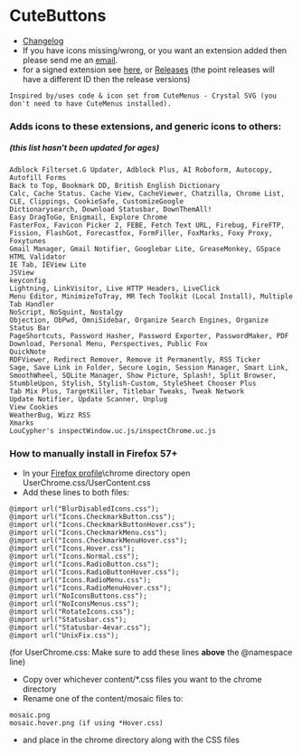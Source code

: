 # CuteButtons

* [Changelog](https://choggi.org/misc/CuteButtonsCrystalSVG/change.log)
* If you have icons missing/wrong, or you want an extension added then please send me an [email](mailto:CuteButtonsCrystalSVG@choggi.org).
* for a signed extension see [here](https://choggi.org/misc/CuteButtonsCrystalSVG/), or [Releases](https://github.com/ChoGGi/CuteButtons/releases) (the point releases will have a different ID then the release versions)

```
Inspired by/uses code & icon set from CuteMenus - Crystal SVG (you don't need to have CuteMenus installed).
```

### Adds icons to these extensions, and generic icons to others:
##### (this list hasn't been updated for ages)
```
Adblock Filterset.G Updater, Adblock Plus, AI Roboform, Autocopy, Autofill Forms
Back to Top, Bookmark DD, British English Dictionary
Calc, Cache Status. Cache View, CacheViewer, Chatzilla, Chrome List, CLE, Clippings, CookieSafe, CustomizeGoogle
Dictionarysearch, Download Statusbar, DownThemAll!
Easy DragToGo, Enigmail, Explore Chrome
FasterFox, Favicon Picker 2, FEBE, Fetch Text URL, Firebug, FireFTP, Fission, FlashGot, Forecastfox, FormFiller, FoxMarks, Foxy Proxy, Foxytunes
Gmail Manager, Gmail Notifier, Googlebar Lite, GreaseMonkey, GSpace
HTML Validator
IE Tab, IEView Lite
JSView
keyconfig
Lightning, LinkVisitor, Live HTTP Headers, LiveClick
Menu Editor, MinimizeToTray, MR Tech Toolkit (Local Install), Multiple Tab Handler
NoScript, NoSquint, Nostalgy
Objection, ObPwd, OmniSidebar, Organize Search Engines, Organize Status Bar
PageShortcuts, Password Hasher, Password Exporter, PasswordMaker, PDF Download, Personal Menu, Perspectives, Public Fox
QuickNote
RDFViewer, Redirect Remover, Remove it Permanently, RSS Ticker
Sage, Save Link in Folder, Secure Login, Session Manager, Smart Link, SmoothWheel, SQLite Manager, Show Picture, Splash!, Split Browser, StumbleUpon, Stylish, Stylish-Custom, StyleSheet Chooser Plus
Tab Mix Plus, TargetKiller, Titlebar Tweaks, Tweak Network
Update Notifier, Update Scanner, Unplug
View Cookies
WeatherBug, Wizz RSS
Xmarks
LouCypher's inspectWindow.uc.js/inspectChrome.uc.js
```



### How to manually install in Firefox 57+
* In your [Firefox profile](https://support.mozilla.org/en-US/kb/profiles-where-firefox-stores-user-data)\chrome directory open UserChrome.css/UserContent.css
* Add these lines to both files:
```
@import url("BlurDisabledIcons.css");
@import url("Icons.CheckmarkButton.css");
@import url("Icons.CheckmarkButtonHover.css");
@import url("Icons.CheckmarkMenu.css");
@import url("Icons.CheckmarkMenuHover.css");
@import url("Icons.Hover.css");
@import url("Icons.Normal.css");
@import url("Icons.RadioButton.css");
@import url("Icons.RadioButtonHover.css");
@import url("Icons.RadioMenu.css");
@import url("Icons.RadioMenuHover.css");
@import url("NoIconsButtons.css");
@import url("NoIconsMenus.css");
@import url("RotateIcons.css");
@import url("Statusbar.css");
@import url("Statusbar-4evar.css");
@import url("UnixFix.css");
```
(for UserChrome.css: Make sure to add these lines **above** the @namespace line)

* Copy over whichever content/*.css files you want to the chrome directory
* Rename one of the content/mosaic files to:
```
mosaic.png
mosaic.hover.png (if using *Hover.css)
```
* and place in the chrome directory along with the CSS files
